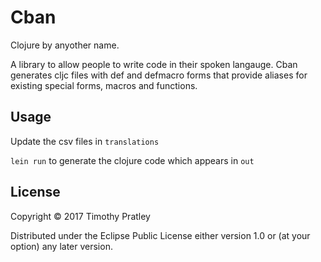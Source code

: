 # Cban

Clojure by anyother name.

A library to allow people to write code in their spoken langauge.
Cban generates cljc files with def and defmacro forms that provide
aliases for existing special forms, macros and functions.


## Usage

Update the csv files in `translations`

`lein run` to generate the clojure code which appears in `out`


## License

Copyright © 2017 Timothy Pratley

Distributed under the Eclipse Public License either version 1.0 or (at
your option) any later version.
